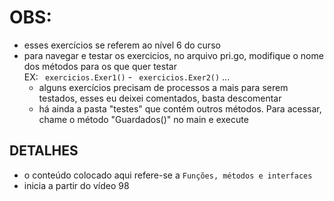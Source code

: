 # OBS:
- esses exercícios se referem ao nível 6 do curso
- para navegar e testar os exercicios, no arquivo pri.go, modifique o nome dos métodos para os que quer testar <br>
EX:  ``` exercicios.Exer1()``` - ``` exercicios.Exer2()``` ...
  * alguns exercícios precisam de processos a mais para serem testados, esses eu deixei comentados, basta descomentar
  * há ainda a pasta "testes" que contém outros métodos. Para acessar, chame o método "Guardados()" no main e execute

## DETALHES
- o conteúdo colocado aqui refere-se a ```Funções, métodos e interfaces```
- inicia a partir do vídeo 98
